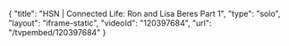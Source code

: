 {
    "title": "HSN | Connected Life: Ron and Lisa Beres Part 1",
    "type": "solo",
    "layout": "iframe-static",
    "videoId": "120397684",
    "url": "\/tvpembed\/120397684"
}